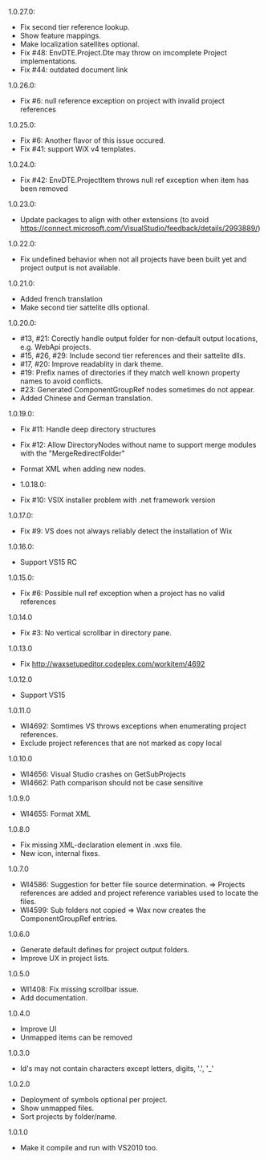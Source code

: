1.0.27.0:
- Fix second tier reference lookup.
- Show feature mappings.
- Make localization satellites optional.
- Fix #48: EnvDTE.Project.Dte may throw on imcomplete Project implementations.
- Fix #44: outdated document link

1.0.26.0:
- Fix #6: null reference exception on project with invalid project references

1.0.25.0:
- Fix #6: Another flavor of this issue occured.
- Fix #41: support WiX v4 templates.

1.0.24.0:
- Fix #42: EnvDTE.ProjectItem throws null ref exception when item has been removed

1.0.23.0:
- Update packages to align with other extensions (to avoid https://connect.microsoft.com/VisualStudio/feedback/details/2993889/)

1.0.22.0:
- Fix undefined behavior when not all projects have been built yet and project output is not available.

1.0.21.0:
- Added french translation
- Make second tier sattelite dlls optional.

1.0.20.0:
- #13, #21: Corectly handle output folder for non-default output locations, e.g. WebApi projects.
- #15, #26, #29: Include second tier references and their sattelite dlls.
- #17, #20: Improve readablity in dark theme.
- #19: Prefix names of directories if they match well known property names to avoid conflicts.
- #23: Generated ComponentGroupRef nodes sometimes do not appear.
- Added Chinese and German translation.

1.0.19.0:
- Fix #11: Handle deep directory structures
- Fix #12: Allow DirectoryNodes without name to support merge modules with the "MergeRedirectFolder"
- Format XML when adding new nodes.
 
- 1.0.18.0:
- Fix #10: VSIX installer problem with .net framework version

1.0.17.0:
- Fix #9: VS does not always reliably detect the installation of Wix

1.0.16.0:
- Support VS15 RC

1.0.15.0:
- Fix #6: Possible null ref exception when a project has no valid references

1.0.14.0
- Fix #3: No vertical scrollbar in directory pane.

1.0.13.0
- Fix http://waxsetupeditor.codeplex.com/workitem/4692

1.0.12.0
- Support VS15

1.0.11.0
- WI4692: Somtimes VS throws exceptions when enumerating project references.
- Exclude project references that are not marked as copy local

1.0.10.0
- WI4656: Visual Studio crashes on GetSubProjects
- WI4662: Path comparison should not be case sensitive

1.0.9.0
- WI4655: Format XML

1.0.8.0
- Fix missing XML-declaration element in .wxs file.
- New icon, internal fixes.

1.0.7.0
- WI4586: Suggestion for better file source determination. => Projects references are added and project reference variables used to locate the files.
- WI4599: Sub folders not copied => Wax now creates the ComponentGroupRef entries.

1.0.6.0
- Generate default defines for project output folders.
- Improve UX in project lists.

1.0.5.0
- WI1408: Fix missing scrollbar issue.
- Add documentation.

1.0.4.0
- Improve UI
- Unmapped items can be removed

1.0.3.0
- Id's may not contain characters except letters, digits, '.', '_'

1.0.2.0
- Deployment of symbols optional per project.
- Show unmapped files.
- Sort projects by folder/name.

1.0.1.0
- Make it compile and run with VS2010 too.